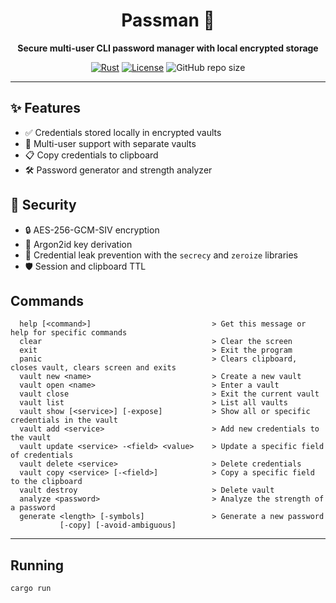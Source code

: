 <div align="center">

# Passman 🔐

**Secure multi-user CLI password manager with local encrypted storage**

[![Rust](https://img.shields.io/badge/Built_with-Rust-orange?logo=rust)](https://www.rust-lang.org/)
[![License](https://img.shields.io/badge/License-MIT-blue.svg)](LICENSE)
![GitHub repo size](https://img.shields.io/github/repo-size/R1c4rdCo5t4/passman)

</div>

---

## ✨ Features

- ✅ Credentials stored locally in encrypted vaults
- 👥 Multi-user support with separate vaults
- 📋 Copy credentials to clipboard
- 🛠️ Password generator and strength analyzer

## 🔑 Security

- 🔒 AES-256-GCM-SIV encryption
- 🔐 Argon2id key derivation
- 🧹 Credential leak prevention with the `secrecy` and `zeroize` libraries
- 🛡️ Session and clipboard TTL

## Commands

```
  help [<command>]                           > Get this message or help for specific commands
  clear                                      > Clear the screen
  exit                                       > Exit the program
  panic                                      > Clears clipboard, closes vault, clears screen and exits
  vault new <name>                           > Create a new vault
  vault open <name>                          > Enter a vault
  vault close                                > Exit the current vault
  vault list                                 > List all vaults
  vault show [<service>] [-expose]           > Show all or specific credentials in the vault
  vault add <service>                        > Add new credentials to the vault
  vault update <service> -<field> <value>    > Update a specific field of credentials 
  vault delete <service>                     > Delete credentials
  vault copy <service> [-<field>]            > Copy a specific field to the clipboard
  vault destroy                              > Delete vault
  analyze <password>                         > Analyze the strength of a password
  generate <length> [-symbols]               > Generate a new password
           [-copy] [-avoid-ambiguous]                               
```

---

## Running

```
cargo run
```
